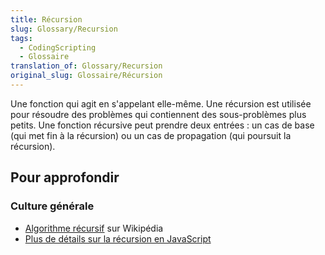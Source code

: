 ```yaml
---
title: Récursion
slug: Glossary/Recursion
tags:
  - CodingScripting
  - Glossaire
translation_of: Glossary/Recursion
original_slug: Glossaire/Récursion
---
```

Une fonction qui agit en s'appelant elle-même. Une récursion est utilisée pour résoudre des problèmes qui contiennent des sous-problèmes plus petits. Une fonction récursive peut prendre deux entrées : un cas de base (qui met fin à la récursion) ou un cas de propagation (qui poursuit la récursion).

## Pour approfondir

### Culture générale

- [Algorithme récursif](https://fr.wikipedia.org/wiki/Algorithme_r%C3%A9cursif) sur Wikipédia
- [Plus de détails sur la récursion en JavaScript](/fr/docs/Web/JavaScript/Guide/Fonctions#La_récursivité)
